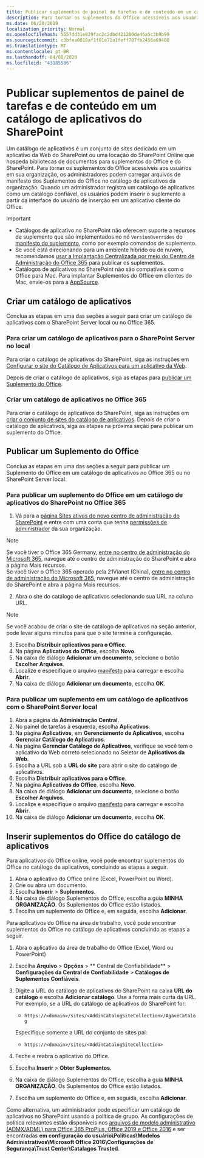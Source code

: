```yaml
---
title: Publicar suplementos de painel de tarefas e de conteúdo em um catálogo de aplicativos do SharePoint
description: Para tornar os suplementos do Office acessíveis aos usuários em sua organização, os administradores podem carregar arquivos de manifesto dos suplementos do Office no catálogo de aplicativos da organização.
ms.date: 06/20/2019
localization_priority: Normal
ms.openlocfilehash: 5557dd31e829fac2c2dbd421200da46a5c3b9b99
ms.sourcegitcommit: c3bfea0818af1f01e71a1feff707fb2456a69488
ms.translationtype: MT
ms.contentlocale: pt-BR
ms.lasthandoff: 04/08/2020
ms.locfileid: "43185586"
---
```

# <a name="publish-task-pane-and-content-add-ins-to-a-sharepoint-app-catalog"></a>Publicar suplementos de painel de tarefas e de conteúdo em um catálogo de aplicativos do SharePoint

Um catálogo de aplicativos é um conjunto de sites dedicado em um aplicativo da Web do SharePoint ou uma locação do SharePoint Online que hospeda bibliotecas de documentos para suplementos do Office e do SharePoint. Para tornar os suplementos do Office acessíveis aos usuários em sua organização, os administradores podem carregar arquivos de manifesto dos Suplementos do Office no catálogo de aplicativos da organização. Quando um administrador registra um catálogo de aplicativos como um catálogo confiável, os usuários podem inserir o suplemento a partir da interface do usuário de inserção em um aplicativo cliente do Office.

> [!IMPORTANT]
> - Catálogos de aplicativo no SharePoint não oferecem suporte a recursos de suplemento que são implementados no nó `VersionOverrides` do [manifesto do suplemento](../develop/add-in-manifests.md), como por exemplo comandos de suplemento.
> - Se você está direcionando para um ambiente híbrido ou de nuvem, recomendamos [usar a Implantação Centralizada por meio do Centro de Administração do Office 365](../publish/centralized-deployment.md) para publicar os suplementos.
> - Catálogos de aplicativos no SharePoint não são compatíveis com o Office para Mac. Para implantar Suplementos do Office em clientes do Mac, envie-os para a [AppSource](/office/dev/store/submit-to-the-office-store).

## <a name="create-an-app-catalog"></a>Criar um catálogo de aplicativos

Conclua as etapas em uma das seções a seguir para criar um catálogo de aplicativos com o SharePoint Server local ou no Office 365.

### <a name="to-create-an-app-catalog-for-on-premises-sharepoint-server"></a>Para criar um catálogo de aplicativos para o SharePoint Server no local

Para criar o catálogo de aplicativos do SharePoint, siga as instruções em [Configurar o site do Catálogo de Aplicativos para um aplicativo da Web](/sharepoint/administration/manage-the-app-catalog).

Depois de criar o catálogo de aplicativos, siga as etapas para [publicar um Suplemento do Office](#publish-an-office-add-in).

### <a name="to-create-an-app-catalog-on-office-365"></a>Criar um catálogo de aplicativos no Office 365

Para criar o catálogo de aplicativos do SharePoint, siga as instruções em [criar o conjunto de sites do catálogo de aplicativos](/sharepoint/use-app-catalog#step-1-create-the-app-catalog-site-collection). Depois de criar o catálogo de aplicativos, siga as etapas na próxima seção para publicar um suplemento do Office.

## <a name="publish-an-office-add-in"></a>Publicar um Suplemento do Office

Conclua as etapas em uma das seções a seguir para publicar um Suplemento do Office em um catálogo de aplicativos no Office 365 ou no SharePoint Server local.

### <a name="to-publish-an-office-add-in-to-a-sharepoint-app-catalog-on-office-365"></a>Para publicar um suplemento do Office em um catálogo de aplicativos do SharePoint no Office 365

1. Vá para a [página Sites ativos do novo centro de administração do SharePoint](https://admin.microsoft.com/sharepoint?page=siteManagement&modern=true) e entre com uma conta que tenha [permissões de administrador](/sharepoint/sharepoint-admin-role) da sua organização.

>[!NOTE]
>Se você tiver o Office 365 Germany, [entre no centro de administração do Microsoft 365](https://go.microsoft.com/fwlink/p/?linkid=848041), navegue até o centro de administração do SharePoint e abra a página Mais recursos. <br>Se você tiver o Office 365 operado pela 21Vianet (China), [entre no centro de administração do Microsoft 365](https://go.microsoft.com/fwlink/p/?linkid=850627), navegue até o centro de administração do SharePoint e abra a página Mais recursos.
 
2. Abra o site do catálogo de aplicativos selecionando sua URL na coluna URL. 

>[!NOTE]
>Se você acabou de criar o site de catálogo de aplicativos na seção anterior, pode levar alguns minutos para que o site termine a configuração.

3. Escolha **Distribuir aplicativos para o Office**.
4. Na página **Aplicativos do Office**, escolha **Novo**.
5. Na caixa de diálogo **Adicionar um documento**, selecione o botão **Escolher Arquivos**.
6. Localize e especifique o arquivo [manifesto](../develop/add-in-manifests.md) para carregar e escolha **Abrir**.
7. Na caixa de diálogo **Adicionar um documento**, escolha **OK**.

### <a name="to-publish-an-add-in-to-an-app-catalog-with-on-premises-sharepoint-server"></a>Para publicar um suplemento em um catálogo de aplicativos com o SharePoint Server local

1. Abra a página da **Administração Central**.
2. No painel de tarefas à esquerda, escolha **Aplicativos**.
3. Na página **Aplicativos**, em **Gerenciamento de Aplicativos**, escolha **Gerenciar Catálogo de Aplicativos**.
4. Na página **Gerenciar Catálogo de Aplicativos**, verifique se você tem o aplicativo da Web correto selecionado no Seletor de **Aplicativos da Web**.
5. Escolha a URL sob a **URL do site** para abrir o site do catálogo de aplicativos.
6. Escolha **Distribuir aplicativos para o Office**.
7. Na página **Aplicativos do Office**, escolha **Novo**.
8. Na caixa de diálogo **Adicionar um documento**, selecione o botão **Escolher Arquivos**.
9. Localize e especifique o arquivo [manifesto](../develop/add-in-manifests.md) para carregar e escolha **Abrir**.
10. Na caixa de diálogo **Adicionar um documento**, escolha **OK**.

## <a name="insert-office-add-ins-from-the-app-catalog"></a>Inserir suplementos do Office do catálogo de aplicativos

Para aplicativos do Office online, você pode encontrar suplementos do Office no catálogo de aplicativos, concluindo as etapas a seguir.

1. Abra o aplicativo do Office online (Excel, PowerPoint ou Word).
2. Crie ou abra um documento.
3. Escolha **Inserir** > **Suplementos**.
4. Na caixa de diálogo Suplementos do Office, escolha a guia **MINHA ORGANIZAÇÃO**. Os Suplementos do Office estão listados.
5. Escolha um suplemento do Office e, em seguida, escolha **Adicionar**.

Para aplicativos do Office na área de trabalho, você pode encontrar suplementos do Office no catálogo de aplicativos concluindo as etapas a seguir.

1. Abra o aplicativo da área de trabalho do Office (Excel, Word ou PowerPoint)
2. Escolha **Arquivo** > **Opções** > ** Central de Confiabilidade** > **Configurações da Central de Confiabilidade** > **Catálogos de Suplementos Confiáveis**.
3. Digite a URL do catálogo de aplicativos do SharePoint na caixa **URL do catálogo** e escolha **Adicionar catálogo**.
    Use a forma mais curta da URL. Por exemplo, se a URL do catálogo de aplicativos do SharePoint for:
    - `https://<domain>/sites/<AddinCatalogSiteCollection>/AgaveCatalog`
    
    Especifique somente a URL do conjunto de sites pai:
    - `https://<domain>/sites/<AddinCatalogSiteCollection>`
4. Feche e reabra o aplicativo do Office. 
5. Escolha **Inserir** > **Obter Suplementos**.
4. Na caixa de diálogo Suplementos do Office, escolha a guia **MINHA ORGANIZAÇÃO**. Os Suplementos do Office estão listados.
5. Escolha um suplemento do Office e, em seguida, escolha **Adicionar**.

Como alternativa, um administrador pode especificar um catálogo de aplicativos no SharePoint usando a política de grupo. As configurações de política relevantes estão disponíveis nos [arquivos de modelo administrativo (ADMX/ADML) para Office 365 ProPlus, Office 2019 e Office 2016](https://www.microsoft.com/download/details.aspx?id=49030) e ser encontradas **em configuração do usuário\Políticas\Modelos Administrativos\Microsoft Office 2016\Configurações de Segurança\Trust Center\Catalagos Trusted**.
